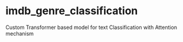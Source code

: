# imdb_genre_classification
Custom Transformer based model for text Classification with Attention mechanism
